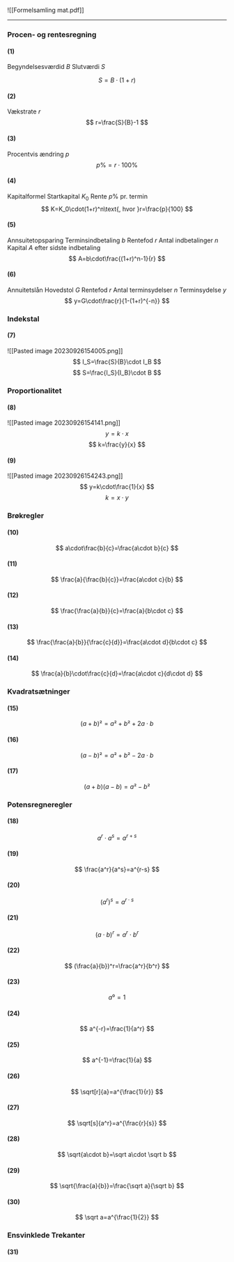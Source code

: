 
![[Formelsamling mat.pdf]]

***

### Procen- og rentesregning
#### (1)
Begyndelsesværdid $B$
Slutværdi $S$

$$
S=B\cdot(1+r)
$$
#### (2)
Vækstrate $r$
$$
r=\frac{S}{B}-1
$$
#### (3)
Procentvis ændring $p$
$$
p\%=r\cdot100\%
$$
#### (4)
Kapitalformel
Startkapital $K_0$
Rente $p\%$ pr. termin
$$
K=K_0\cdot(1+r)^n\text{, hvor }r=\frac{p}{100}
$$
#### (5)
Annsuitetopsparing
Terminsindbetaling $b$
Rentefod $r$
Antal indbetalinger $n$
Kapital $A$ efter sidste indbetaling
$$
A=b\cdot\frac{(1+r)^n-1}{r}
$$
#### (6)
Annuitetslån 
Hovedstol $G$ 
Rentefod $r$ 
Antal terminsydelser $n$ 
Terminsydelse $y$
$$
y=G\cdot\frac{r}{1-(1+r)^{-n}}
$$
### Indekstal
#### (7)
![[Pasted image 20230926154005.png]]
$$
I_S=\frac{S}{B}\cdot I_B
$$
$$
S=\frac{I_S}{I_B}\cdot B
$$
### Proportionalitet
#### (8)
![[Pasted image 20230926154141.png]]
$$
y=k\cdot x
$$
$$
k=\frac{y}{x}
$$
#### (9)
![[Pasted image 20230926154243.png]]
$$
y=k\cdot\frac{1}{x}
$$
$$
k=x\cdot y
$$
### Brøkregler
#### (10)
$$
a\cdot\frac{b}{c}=\frac{a\cdot b}{c}
$$
#### (11)
$$
\frac{a}{\frac{b}{c}}=\frac{a\cdot c}{b}
$$
#### (12)
$$
\frac{\frac{a}{b}}{c}=\frac{a}{b\cdot c}
$$
#### (13)
$$
\frac{\frac{a}{b}}{\frac{c}{d}}=\frac{a\cdot d}{b\cdot c}
$$
#### (14)
$$
\frac{a}{b}\cdot\frac{c}{d}=\frac{a\cdot c}{d\cdot d}
$$
### Kvadratsætninger
#### (15)
$$
(a+b)²=a²+b²+2a\cdot b
$$
#### (16)
$$
(a-b)²=a²+b²-2a\cdot b
$$
#### (17)
$$
(a+b)(a-b)=a²-b²
$$
### Potensregneregler
#### (18)
$$
a^r\cdot a^s=a^{r+s}
$$
#### (19)
$$
\frac{a^r}{a^s}=a^{r-s}
$$
#### (20)
$$
(a^r)^s=a^{r\cdot s}
$$
#### (21)
$$
(a\cdot b)^r=a^r\cdot b^r
$$
#### (22)
$$
(\frac{a}{b})^r=\frac{a^r}{b^r}
$$
#### (23)
$$
a⁰=1
$$
#### (24)
$$
a^{-r}=\frac{1}{a^r}
$$
#### (25)
$$
a^{-1}=\frac{1}{a}
$$
#### (26)
$$
\sqrt[r]{a}=a^{\frac{1}{r}}
$$
#### (27)
$$
\sqrt[s]{a^r}=a^{\frac{r}{s}}
$$
#### (28)
$$
\sqrt{a\cdot b}=\sqrt a\cdot \sqrt b
$$
#### (29)
$$
\sqrt{\frac{a}{b}}=\frac{\sqrt a}{\sqrt b}
$$
#### (30)
$$
\sqrt a=a^{\frac{1}{2}}
$$
### Ensvinklede Trekanter
#### (31)
